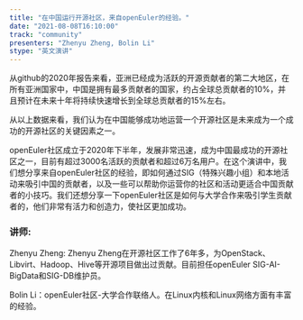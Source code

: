 ```yaml
---
title: "在中国运行开源社区，来自openEuler的经验。"
date: "2021-08-08T16:10:00" 
track: "community"
presenters: "Zhenyu Zheng, Bolin Li"
stype: "英文演讲"
---
```

从github的2020年报告来看，亚洲已经成为活跃的开源贡献者的第二大地区，在所有亚洲国家中，中国是拥有最多贡献者的国家，约占全球总贡献者的10%，并且预计在未来十年将持续快速增长到全球总贡献者的15%左右。
 

 从以上数据来看，我们认为在中国能够成功地运营一个开源社区是未来成为一个成功的开源社区的关键因素之一。
 

 openEuler社区成立于2020年下半年，发展非常迅速，成为中国最成功的开源社区之一，目前有超过3000名活跃的贡献者和超过6万名用户。在这个演讲中，我们想分享来自openEuler社区的经验，即如何通过SIG（特殊兴趣小组）和本地活动来吸引中国的贡献者，以及一些可以帮助你运营你的社区和活动更适合中国贡献者的小技巧。我们还想分享一下openEuler社区是如何与大学合作来吸引学生贡献者的，他们非常有活力和创造力，使社区更加成功。
 ### 讲师: 
 Zhenyu Zheng: Zhenyu Zheng在开源社区工作了6年多，为OpenStack、Libvirt、Hadoop、Hive等开源项目做出过贡献。目前担任openEuler SIG-AI-BigData和SIG-DB维护员。

Bolin Li：openEuler社区-大学合作联络人。在Linux内核和Linux网络方面有丰富的经验。